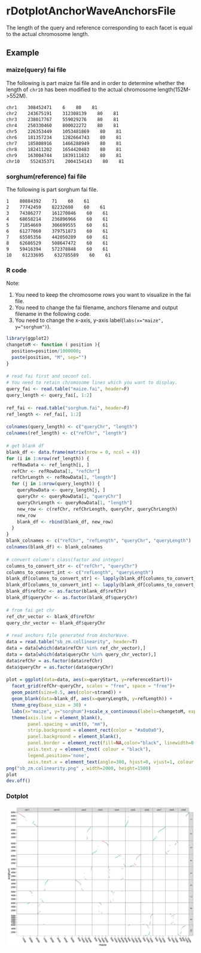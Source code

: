 # rDotplotAnchorWaveAnchorsFile

The length of the query and reference corresponding to each facet is equal to the actual chromosome length.

## Example

### maize(query) fai file

The following is part maize fai file and in order to determine whether the length of `chr10` has been modified to the actual chromosome length(152M->552M).

```text
chr1    308452471    6    80    81
chr2    243675191    312308139    80    81
chr3    238017767    559029276    80    81
chr4    250330460    800022272    80    81
chr5    226353449    1053481869    80    81
chr6    181357234    1282664743    80    81
chr7    185808916    1466288949    80    81
chr8    182411202    1654420483    80    81
chr9    163004744    1839111832    80    81
chr10    552435371    2004154143    80    81
```

### sorghum(reference) fai file

The following is part sorghum fai file.

```text
1    80884392    71    60    61
2    77742459    82232608    60    61
3    74386277    161270846    60    61
4    68658214    236896966    60    61
5    71854669    306699555    60    61
6    61277060    379751873    60    61
7    65505356    442050289    60    61
8    62686529    508647472    60    61
9    59416394    572378848    60    61
10    61233695    632785589    60    61
```

### R code

Note:

1. You need to keep the chromosome rows you want to visualize in the fai file.
2. You need to change the fai filename, anchors filename and output filename in the following code.
3. You need to change the x-axis, y-axis label(`labs(x="maize", y="sorghum")`).

```R
library(ggplot2)
changetoM <- function ( position ){
  position=position/1000000;
  paste(position, "M", sep="")
}

# read fai first and seconf col.
# You need to retain chromosome lines which you want to display.
query_fai <- read.table("maize.fai", header=F)
query_length <- query_fai[, 1:2]

ref_fai <- read.table("sorghum.fai", header=F)
ref_length <- ref_fai[, 1:2]

colnames(query_length) <- c("queryChr", "length")
colnames(ref_length) <- c("refChr", "length")

# get blank df
blank_df <- data.frame(matrix(nrow = 0, ncol = 4))
for (i in 1:nrow(ref_length)) {
  refRowData <- ref_length[i, ]
  refChr <- refRowData[1, "refChr"]
  refChrLength <- refRowData[1, "length"]
  for (j in 1:nrow(query_length)) {
    queryRowData <- query_length[j, ]
    queryChr <- queryRowData[1, "queryChr"]
    queryChrLength <- queryRowData[1, "length"]
    new_row <- c(refChr, refChrLength, queryChr, queryChrLength)
    new_row
    blank_df <- rbind(blank_df, new_row)
  }
}
blank_colnames <- c("refChr", "refLength", "queryChr", "queryLength")
colnames(blank_df) <- blank_colnames

# convert column's class(factor and integer)
columns_to_convert_str <- c("refChr", "queryChr")
columns_to_convert_int <- c("refLength", "queryLength")
blank_df[columns_to_convert_str] <- lapply(blank_df[columns_to_convert_str], as.character)
blank_df[columns_to_convert_int] <- lapply(blank_df[columns_to_convert_int], as.integer)
blank_df$refChr <- as.factor(blank_df$refChr)
blank_df$queryChr <- as.factor(blank_df$queryChr)

# from fai get chr
ref_chr_vector <- blank_df$refChr
query_chr_vector <- blank_df$queryChr

# read anchors file generated from AnchorWave.
data = read.table("sb_zm.collinearity", header=T)
data = data[which(data$refChr %in% ref_chr_vector),]
data = data[which(data$queryChr %in% query_chr_vector),]
data$refChr = as.factor(data$refChr)
data$queryChr = as.factor(data$queryChr)

plot = ggplot(data=data, aes(x=queryStart, y=referenceStart))+
  facet_grid(refChr~queryChr, scales = "free", space = "free")+
  geom_point(size=0.5, aes(color=strand)) + 
  geom_blank(data=blank_df, aes(x=queryLength, y=refLength)) +
  theme_grey(base_size = 30) +
  labs(x="maize", y="sorghum")+scale_x_continuous(labels=changetoM, expand=c(0, 0)) + scale_y_continuous(labels=changetoM, expand=c(0, 0)) +
  theme(axis.line = element_blank(),
        panel.spacing = unit(0, "mm"),
        strip.background = element_rect(color = "#a0a0a0"),
        panel.background = element_blank(),
        panel.border = element_rect(fill=NA,color="black", linewidth=0.5, linetype="solid"),
        axis.text.y = element_text( colour = "black"),
        legend.position='none',
        axis.text.x = element_text(angle=300, hjust=0, vjust=1, colour = "black") )
png("sb_zm.colinearity.png" , width=2000, height=1500)
plot
dev.off()
```

### Dotplot

<p align="center">
<img src="./sb_zm.colinearity.png" alt= sb_zm.collinearity.png width="800px" background-color="#ffffff" />
</p>

